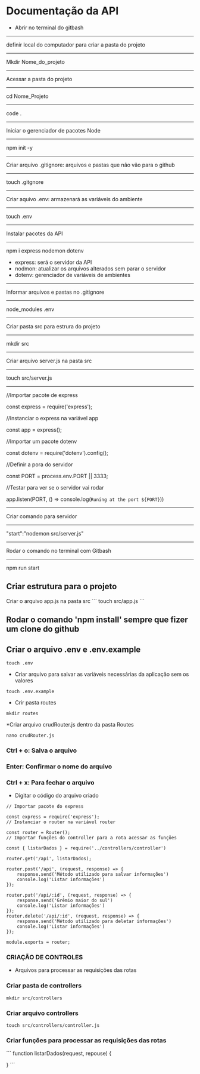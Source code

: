 # Documentação da API
* Abrir no terminal do gitbash
***
definir local do computador para criar a pasta do projeto
****
Mkdir Nome_do_projeto
****
Acessar a pasta do projeto
****
cd Nome_Projeto
***
code .
***
Iniciar o gerenciador de pacotes Node
***
npm init -y
***
Criar arquivo .gitignore: arquivos e pastas que não vão para o github
***
touch .gitgnore
***
Criar aquivo .env: armazenará as variáveis do ambiente
***
touch .env
***
Instalar pacotes da API
***
npm i express nodemon dotenv

* express: será o servidor da API
* nodmon: atualizar os arquivos alterados sem parar o servidor
* dotenv: gerenciador de variáveis de ambientes
***
Informar arquivos e pastas no .gitignore
***
node_modules
.env
***
Criar pasta src para estrura do projeto
***
mkdir src
***
Criar arquivo server.js na pasta src
***
touch src/server.js
***
//Importar pacote de express

const express = require('express');

//Instanciar o express na variável app

const app = express();

//Importar um pacote dotenv

const dotenv = require('dotenv').config();

//Definir a pora do servidor

const PORT = process.env.PORT || 3333;

//Testar para ver se o servidor vai rodar

app.listen(PORT, () => console.log(`Runing at the port ${PORT}`))
***
Criar comando para servidor
***
"start":"nodemon src/server.js"
***
Rodar o comando no terminal com Gitbash
***
npm run start

## Criar estrutura para o projeto

Criar o arquivo app.js na pasta src
´´´
touch src/app.js
´´´

## Rodar o comando 'npm install' sempre que fizer um clone do github

## Criar o arquivo .env e .env.example

```
touch .env
```
* Criar arquivo para salvar as variáveis necessárias da aplicação sem os valores
```
touch .env.example
```
* Crir pasta routes
```
mkdir routes
```
*Criar arquivo crudRouter.js dentro da pasta Routes
```
nano crudRouter.js
```
### Ctrl + o: Salva o arquivo
### Enter: Confirmar o nome do arquivo
### Ctrl + x: Para fechar o arquivo

* Digitar o código do arquivo criado
```
// Importar pacote do express

const express = require('express');
// Instanciar o router na variável router

const router = Router();
// Importar funções do controller para a rota acessar as funções

const { listarDados } = require('../controllers/controller')

router.get('/api', listarDados);

router.post('/api', (request, response) => {
    response.send('Método utilizado para salvar informações')
    console.log('Listar informações')
});

router.put('/api/:id', (request, response) => {
    response.send('Grêmio maior do sul')
    console.log('Listar informações')
});
router.delete('/api/:id', (request, response) => {
    response.send('Método utilizado para deletar informações')
    console.log('Listar informações')
});

module.exports = router;

```

### CRIAÇÃO DE CONTROLES
* Arquivos para processar as requisições das rotas

### Criar pasta de controllers 
```
mkdir src/controllers
```

### Criar arquivo controllers
```
touch src/controllers/controller.js
```

### Criar funções para processar as requisições das rotas

´´´
function listarDados(request, repouse) {

}
´´´